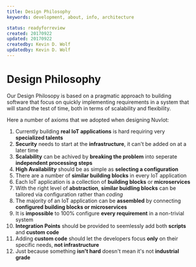 ```yaml
---
title: Design Philosophy
keywords: development, about, info, architecture

status: readyforreview
created: 20170922
updated: 20170922
createdby: Kevin D. Wolf
updatedby: Kevin D. Wolf
---
```

# Design Philosophy

Our Design Philosopy is based on a pragmatic approach to building software that focus on quickly implementing requirements in a 
system that will stand the test of time, both in terms of scalability and flexibility.

Here a number of axioms that we adopted when designing NuvIot:

1. Currently building **real IoT applications** is hard requiring very **specialized talents**
1. **Security** needs to start at the **infrastructure**, it can't be added on at a later time
1. **Scalability** can be achived by **breaking the problem** into seperate **independent processing steps**
1. **High Availability** should be as simple as **selecting a configuration**
1. There are a number of **similar building blocks** in every IoT application 
1. Each IoT application is a collection of **building blocks** or **microservices**
1. With the right level of **abstraction**, **similar buidling blocks** can be tailored via configuration rather than _coding_
1. The majority of an IoT application can be **assembled** by connecting **configured building blocks or microservices**
1. It is **impossible** to 100% configure **every requirement** in a non-trivial system
1. **Integration Points** should be provided to seemlessly add both **scripts** and **custom code**
1. Adding **custom code** should let the developers focus **only** on their specific needs, **not infrastructure**
1. Just because something **isn't hard** doesn't mean it's not **industrial grade**


